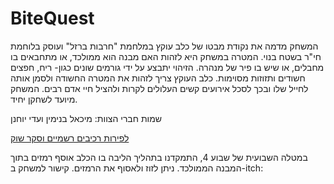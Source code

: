 # BiteQuest

המשחק מדמה את נקודת מבטו של כלב עוקץ במלחמת "חרבות ברזל" ועוסק בלוחמת חי"ר בשטח בנוי. 
המטרה במשחק היא לזהות האם מבנה הוא ממולכד, או מתחבאים בו מחבלים, או שיש בו פיר של מנהרה.
הזיהוי יתבצע על ידי גורמים שונים כגון- ריח, חפצים חשודים ותזוזות מסוימות.
כלב העוקץ צריך לזהות את המטרה החשודה ולסמן אותה לחייל שלו ובכך לסכל אירועים קשים העלולים לקרות ולהציל חיי אדם רבים.
המשחק מיועד לשחקן יחיד.

שמות חברי הצוות:
מיכאל בנימין ועדי יוחנן

[לפירות רכיבים רשמיים וסקר שוק](formal-elements.md)
          
במטלה השבועית של שבוע 4, התמקדנו בתהליך הליבה בו הכלב אוסף רמזים בתוך המבנה הממולכד. ניתן לזוז ולאסוף את הרמזים.
קישור למשחק ב-itch: 
